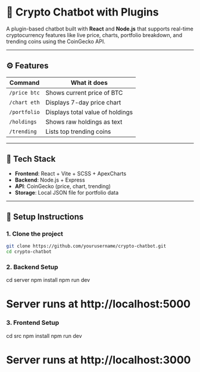 # 💬 Crypto Chatbot with Plugins

A plugin-based chatbot built with **React** and **Node.js** that supports real-time cryptocurrency features like live price, charts, portfolio breakdown, and trending coins using the CoinGecko API.

---

## ⚙️ Features

| Command      | What it does                     |
| ------------ | -------------------------------- |
| `/price btc` | Shows current price of BTC       |
| `/chart eth` | Displays 7-day price chart       |
| `/portfolio` | Displays total value of holdings |
| `/holdings`  | Shows raw holdings as text       |
| `/trending`  | Lists top trending coins         |

---

## 🧱 Tech Stack

- **Frontend**: React + Vite + SCSS + ApexCharts
- **Backend**: Node.js + Express
- **API**: CoinGecko (price, chart, trending)
- **Storage**: Local JSON file for portfolio data

---

## 🔧 Setup Instructions

### 1. Clone the project

```bash
git clone https://github.com/yourusername/crypto-chatbot.git
cd crypto-chatbot
```

### 2. Backend Setup

cd server
npm install
npm run dev

# Server runs at http://localhost:5000

### 3. Frontend Setup

cd src
npm install
npm run dev

# Server runs at http://localhost:3000
